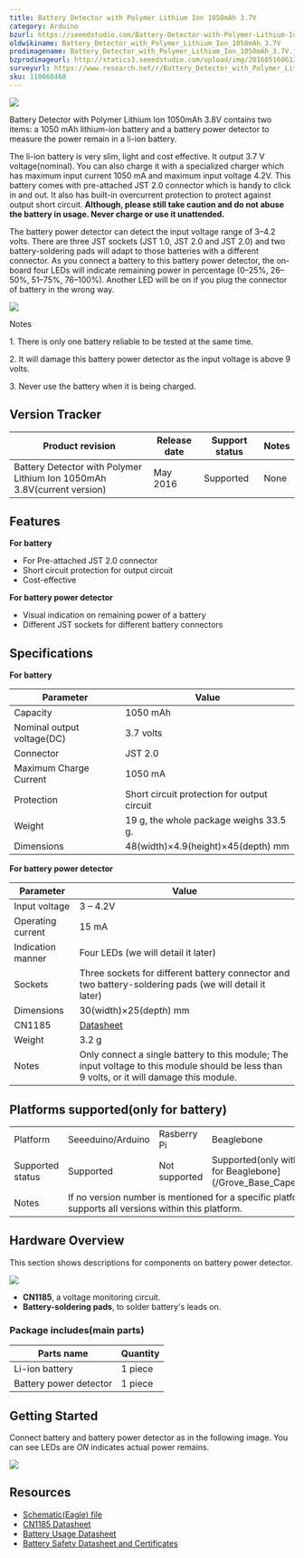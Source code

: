 ```yaml
---
title: Battery Detector with Polymer Lithium Ion 1050mAh 3.7V
category: Arduino
bzurl: https://seeedstudio.com/Battery-Detector-with-Polymer-Lithium-Ion-1050mAh-3.7V-p-2648.html
oldwikiname: Battery_Detector_with_Polymer_Lithium_Ion_1050mAh_3.7V
prodimagename: Battery_Detector_with_Polymer_Lithium_Ion_1050mAh_3.7V.jpg
bzprodimageurl: http://statics3.seeedstudio.com/upload/img/20160516061251-cd8343.jpg
surveyurl: https://www.research.net/r/Battery_Detector_with_Polymer_Lithium_Ion_1050mAh_3.7V
sku: 110060468
---
```


![](/https://github.com/SeeedDoc/WikiMigrationSync/raw/master/docs/assets/Battery_Detector_with_Polymer_Lithium_Ion_1050mAh_3.7V/img/Battery_Detector_with_Polymer_Lithium_Ion_1050mAh_3.7V.jpg)

Battery Detector with Polymer Lithium Ion 1050mAh 3.8V contains two items: a 1050 mAh lithium-ion battery and a battery power detector to measure the power remain in a li-ion battery.

The li-ion battery is very slim, light and cost effective. It output 3.7 V voltage(nominal). You can also charge it with a specialized charger which has maximum input current 1050 mA and maximum input voltage 4.2V. This battery comes with pre-attached JST 2.0 connector which is handy to click in and out. It also has built-in overcurrent protection to protect against output short circuit. **Although, please still take caution and do not abuse the battery in usage. Never charge or use it unattended.**

The battery power detector can detect the input voltage range of 3–4.2 volts. There are three JST sockets (JST 1.0, JST 2.0 and JST 2.0) and two battery-soldering pads will adapt to those batteries with a different connector. As you connect a battery to this battery power detector, the on-board four LEDs will indicate remaining power in percentage (0–25%, 26–50%, 51–75%, 76–100%). Another LED will be on if you plug the connector of battery in the wrong way.

[![](/https://github.com/SeeedDoc/WikiMigrationSync/raw/master/docs/assets/common/Get_One_Now_Banner.png)](http://www.seeedstudio.com/Battery-Detector-with-Polymer-Lithium-Ion-1050mAh-3.7V-p-2648.html)

<div class="admonition note">
<p class="admonition-title">Notes</p>
<p> 1. There is only one battery reliable to be tested at the same time.</p>
<p> 2. It will damage this battery power detector as the input voltage is above 9 volts.</p>
<p> 3. Never use the battery when it is being charged.</p>
</div>


Version Tracker
----------------

| Product revision                                                        | Release date | Support status | Notes |
|-------------------------------------------------------------------------|--------------|----------------|-------|
| Battery Detector with Polymer Lithium Ion 1050mAh 3.8V(current version) | May 2016     | Supported      | None  |


Features
--------

**For battery**

-   For Pre-attached JST 2.0 connector
-   Short circuit protection for output circuit
-   Cost-effective

**For battery power detector**

-   Visual indication on remaining power of a battery
-   Different JST sockets for different battery connectors

Specifications
--------------

**For battery**

| Parameter                  | Value                                       |
|----------------------------|---------------------------------------------|
| Capacity                   | 1050 mAh                                    |
| Nominal output voltage(DC) | 3.7 volts                                   |
| Connector                  | JST 2.0                                     |
| Maximum Charge Current     | 1050 mA                                     |
| Protection                 | Short circuit protection for output circuit |
| Weight                     | 19 g, the whole package weighs 33.5 g.      |
| Dimensions                 | 48(width)×4.9(height)×45(depth) mm          |

**For battery power detector**


| Parameter         | Value                                                                                                                                          |
|-------------------|-------------------------------------------------------------------------------------------------------------------------------------------|
| Input voltage     | 3 – 4.2V                                                                                                                                  |
| Operating current | 15 mA                                                                                                                                     |
| Indication manner | Four LEDs (we will detail it later)                                                                                                       |
| Sockets           | Three sockets for different battery connector and two battery-soldering pads (we will detail it later)                                    |
| Dimensions        | 30(width)×25(depth) mm                                                                                                                    |
| CN1185            | [Datasheet](/https://github.com/SeeedDoc/WikiMigrationSync/raw/master/docs/assets/Battery_Detector_with_Polymer_Lithium_Ion_1050mAh_3.7V/res/CN1185_Datasheet.pdf)                                      |
| Weight            | 3.2 g                                                                                                                                     |
| Notes             | Only connect a single battery to this module; The input voltage to this module should be less than 9 volts, or it will damage this module. |

Platforms supported(only for battery)
------------------------
<table>
<tr>
<td>
Platform
</td>
<td>
Seeeduino/Arduino
</td>
<td>
Rasberry Pi
</td>
<td>
Beaglebone
</td>
<td>
LinkIt ONE
</td>
</tr>
<tr>
<td>
Supported status
</td>
<td>
Supported
</td>
<td>
Not supported
</td>
<td>
Supported(only with [Grove Base Cape for Beaglebone](/Grove_Base_Cape_for_BeagleBone_v2))
</td>
<td>
Not supported
</td>
</tr>
<tr>
<td>
Notes
</td>
<td colspan="5">
If no version number is mentioned for a specific platform, it means this product supports all versions within this platform.
</td>
</tr>
</table>

Hardware Overview
-----------------

This section shows descriptions for components on battery power detector.

![](/https://github.com/SeeedDoc/WikiMigrationSync/raw/master/docs/assets/Battery_Detector_with_Polymer_Lithium_Ion_1050mAh_3.7V/img/Battery_kit-3.7V_520mAh_Battery_power_detector_components_description_1200_s.jpg)

-   **CN1185**, a voltage monitoring circuit.
-   **Battery-soldering pads**, to solder battery's leads on.

### **Package includes**(main parts)

| Parts name             | Quantity |
|------------------------|----------|
| Li-ion battery         | 1 piece  |
| Battery power detector | 1 piece  |

Getting Started
---------------

Connect battery and battery power detector as in the following image. You can see LEDs are *ON* indicates actual power remains.

![](/https://github.com/SeeedDoc/WikiMigrationSync/raw/master/docs/assets/Battery_Detector_with_Polymer_Lithium_Ion_1050mAh_3.7V/img/Battery_Detector_with_Polymer_Lithium_Ion_1050mAh_3.7V.jpg)


Resources
---------

-   [Schematic(Eagle) file](/https://github.com/SeeedDoc/WikiMigrationSync/raw/master/docs/assets/Battery_Detector_with_Polymer_Lithium_Ion_1050mAh_3.7V/res/Battery_kit-3.7V_520mAh_Schematics.zip)
-   [CN1185 Datasheet](/https://github.com/SeeedDoc/WikiMigrationSync/raw/master/docs/assets/Battery_Detector_with_Polymer_Lithium_Ion_1050mAh_3.7V/res/CN1185_Datasheet.pdf)
-   [Battery Usage Datasheet](/https://github.com/SeeedDoc/WikiMigrationSync/raw/master/docs/assets/Battery_Detector_with_Polymer_Lithium_Ion_1050mAh_3.7V/res/Battery_Detector_with_Polymer_Lithium_Ion_1050mAh_3.7V_Battery_Datasheet.pdf)
-   [Battery Safety Datasheet and Certificates](/https://github.com/SeeedDoc/WikiMigrationSync/raw/master/docs/assets/Battery_Detector_with_Polymer_Lithium_Ion_1050mAh_3.7V/res/Lithium-ion_Battery_3.7v-1050_mAh_Safety_Datasheet_and_Certificates.zip)

<!-- This Markdown file was created from http://www.seeedstudio.com/wiki/Battery_Detector_with_Polymer_Lithium_Ion_1050mAh_3.7V -->
